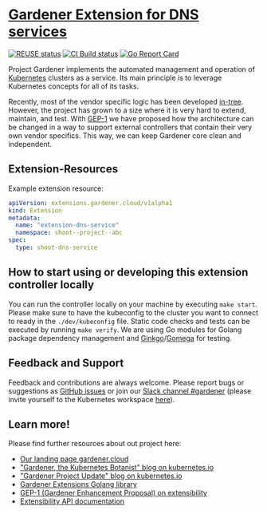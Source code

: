 # [Gardener Extension for DNS services](https://gardener.cloud)
[![REUSE status](https://api.reuse.software/badge/github.com/gardener/gardener-extension-shoot-dns-service)](https://api.reuse.software/info/github.com/gardener/gardener-extension-shoot-dns-service)
[![CI Build status](https://concourse.ci.gardener.cloud/api/v1/teams/gardener-tests/pipelines/gardener-extension-shoot-dns-service-master/jobs/master-head-update-job/badge)](https://concourse.ci.gardener.cloud/teams/gardener-tests/pipelines/gardener-extension-shoot-dns-service-master/jobs/master-head-update-job)
[![Go Report Card](https://goreportcard.com/badge/github.com/gardener/gardener-extension-shoot-dns-service)](https://goreportcard.com/report/github.com/gardener/gardener-extension-shoot-dns-service)

Project Gardener implements the automated management and operation of [Kubernetes](https://kubernetes.io/) clusters as a service. Its main principle is to leverage Kubernetes concepts for all of its tasks.

Recently, most of the vendor specific logic has been developed [in-tree](https://github.com/gardener/gardener). However, the project has grown to a size where it is very hard to extend, maintain, and test. With [GEP-1](https://github.com/gardener/gardener/blob/master/docs/proposals/01-extensibility.md) we have proposed how the architecture can be changed in a way to support external controllers that contain their very own vendor specifics. This way, we can keep Gardener core clean and independent.

## Extension-Resources

Example extension resource:

```yaml
apiVersion: extensions.gardener.cloud/v1alpha1
kind: Extension
metadata:
  name: "extension-dns-service"
  namespace: shoot--project--abc
spec:
  type: shoot-dns-service
```

## How to start using or developing this extension controller locally

You can run the controller locally on your machine by executing `make start`. Please make sure to have the kubeconfig to the cluster you want to connect to ready in the `./dev/kubeconfig` file.
Static code checks and tests can be executed by running `make verify`. We are using Go modules for Golang package dependency management and [Ginkgo](https://github.com/onsi/ginkgo)/[Gomega](https://github.com/onsi/gomega) for testing.

## Feedback and Support

Feedback and contributions are always welcome. Please report bugs or suggestions as [GitHub issues](https://github.com/gardener/gardener-extension-shoot-dns-service/issues) or join our [Slack channel #gardener](https://kubernetes.slack.com/messages/gardener) (please invite yourself to the Kubernetes workspace [here](http://slack.k8s.io)).

## Learn more!

Please find further resources about out project here:

* [Our landing page gardener.cloud](https://gardener.cloud/)
* ["Gardener, the Kubernetes Botanist" blog on kubernetes.io](https://kubernetes.io/blog/2018/05/17/gardener/)
* ["Gardener Project Update" blog on kubernetes.io](https://kubernetes.io/blog/2019/12/02/gardener-project-update/)
* [Gardener Extensions Golang library](https://godoc.org/github.com/gardener/gardener/extensions/pkg)
* [GEP-1 (Gardener Enhancement Proposal) on extensibility](https://github.com/gardener/gardener/blob/master/docs/proposals/01-extensibility.md)
* [Extensibility API documentation](https://github.com/gardener/gardener/tree/master/docs/extensions)
